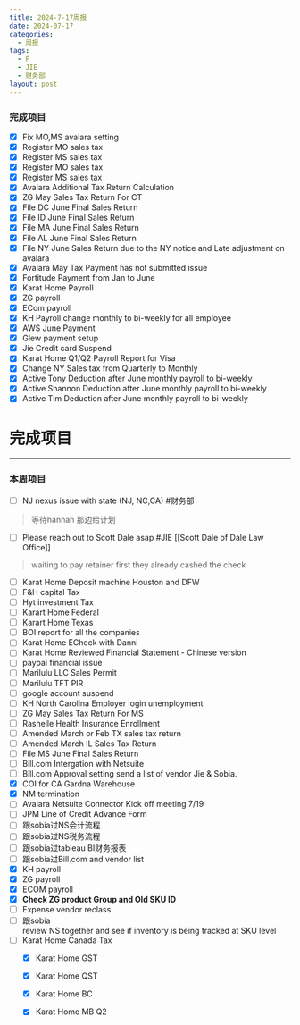 ```yaml
---
title: 2024-7-17周报
date: 2024-07-17
categories:
  - 周报
tags:
  - F
  - JIE
  - 财务部
layout: post
---
```


### 完成项目  
- [x] Fix MO,MS avalara setting
- [x] Register MO sales tax
- [x] Register MS sales tax
- [x] Register MO sales tax
- [x] Register MS sales tax
- [x] Avalara Additional Tax Return Calculation
- [x] ZG May Sales Tax Return For CT
- [x] File DC June Final Sales Return
- [x] File ID June Final Sales Return
- [x] File MA June Final Sales Return
- [x] File AL June Final Sales Return
- [x] File NY June Sales Return due to the NY notice and Late adjustment on avalara
- [x] Avalara May Tax Payment has not submitted issue
- [x] Fortitude Payment from Jan to June
- [x] Karat Home Payroll
- [x] ZG payroll
- [x] ECom payroll
- [x] KH Payroll change monthly to bi-weekly for all employee
- [x] AWS June Payment
- [x] Glew payment setup
- [x] Jie Credit card Suspend
- [x] Karat Home Q1/Q2 Payroll Report for Visa
- [x] Change NY Sales tax from Quarterly to Monthly
- [x] Active Tony Deduction after June monthly payroll to bi-weekly
- [x] Active Shannon Deduction after June monthly payroll to bi-weekly
- [x] Active Tim Deduction after June monthly payroll to bi-weekly

# 完成项目  



---
### 本周项目

- [ ] NJ nexus issue with state (NJ, NC,CA)  #财务部 
> 等待hannah 那边给计划  
- [ ] Please reach out to Scott Dale asap #JIE    [[Scott Dale of Dale Law Office]]    
> waiting to pay retainer first
> they already cashed the check
- [ ] Karat Home Deposit machine Houston and DFW
- [ ] F&H capital Tax
- [ ] Hyt investment Tax
- [ ] Karart Home Federal 
- [ ] Karart Home Texas 
- [ ] BOI report for all the companies
- [ ] Karat Home ECheck with Danni
- [ ] Karat Home Reviewed Financial Statement - Chinese version
- [ ] paypal financial issue
- [ ] Marilulu LLC Sales Permit
- [ ] Marilulu TFT PIR
- [ ] google account suspend
- [ ] KH North Carolina Employer login unemployment
- [ ] ZG May Sales Tax Return For MS
- [ ] Rashelle Health Insurance Enrollment
- [ ] Amended March or Feb TX sales tax return
- [ ] Amended March IL Sales Tax Return 
- [ ] File MS June Final Sales Return
- [ ] Bill.com Intergation with Netsuite
- [ ] Bill.com Approval setting send a list of vendor Jie & Sobia.
- [x] COI for CA Gardna Warehouse
- [x] NM termination
- [ ] Avalara Netsuite Connector Kick off meeting 7/19
- [ ] JPM Line of Credit Advance Form
- [ ] 跟sobia过NS会计流程
- [ ] 跟sobia过NS税务流程
- [ ] 跟sobia过tableau BI财务报表
- [ ] 跟sobia过Bill.com and vendor list
- [x] KH payroll
- [x] ZG payroll
- [x] ECOM payroll
- [x] **Check ZG product Group and Old SKU ID**
- [ ] Expense vendor reclass
- [ ] 跟sobia review NS together and see if inventory is being tracked at SKU level
- [ ]  Karat Home Canada Tax
	- [x] Karat Home GST
	- [x] Karat Home QST
	- [x] Karat Home BC
	- [x] Karat Home MB Q2
















































































































































































































































